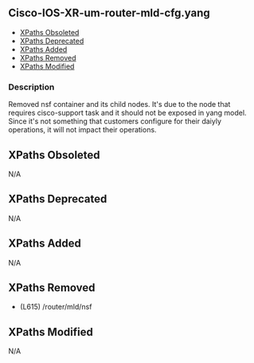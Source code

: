 ## Cisco-IOS-XR-um-router-mld-cfg.yang

- [XPaths Obsoleted](#xpaths-obsoleted)
- [XPaths Deprecated](#xpaths-deprecated)
- [XPaths Added](#xpaths-added)
- [XPaths Removed](#xpaths-removed)
- [XPaths Modified](#xpaths-modified)

### Description

Removed nsf container and its child nodes. It's due to the node that requires cisco-support task and it should not be exposed in yang model. Since it's not something that customers configure for their daiyly operations, it will not impact their operations.

## XPaths Obsoleted

N/A

## XPaths Deprecated

N/A

## XPaths Added

N/A

## XPaths Removed

- (L615)	/router/mld/nsf

## XPaths Modified

N/A

